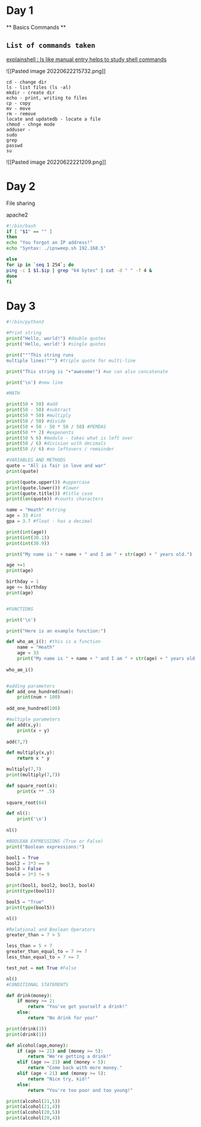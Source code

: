 # Day 1 
** Basics Commands **

```List of commands taken ```
------------------------------------------------------------
[explainshell : Is like manual entry helps to study shell commands ](https://explainshell.com/explain?cmd=ls+-la)

![[Pasted image 20220622215732.png]]

```shell 
cd - change dir 
ls - list files (ls -al)
mkdir - create dir 
echo - print, writing to files
cp - copy
mv - move 
rm - remove 
locate and updatedb - locate a file 
chmod - chnge mode 
adduser - 
sudo 
grep 
passwd
su

```
![[Pasted image 20220622221209.png]]

# Day 2
File sharing 

apache2 

```bash 
#!/bin/bash
if [ "$1" == "" ] 
then 
echo "You forgot an IP address!" 
echo "Syntax: ./ipsweep.sh 192.168.5" 

else 
for ip in `seq 1 254`; do 
ping -c 1 $1.$ip | grep "64 bytes" | cut -d " " -f 4 & 
done 
fi
```

# Day 3

```python
#!/bin/python3

#Print string
print("Hello, world!") #double quotes
print('Hello, world!') #single quotes

print("""This string runs
multiple lines!""") #triple quote for multi-line

print("This string is "+"awesome!") #we can also concatenate

print('\n') #new line

#MATH

print(50 + 50) #add
print(50 - 50) #subtract
print(50 * 50) #multiply
print(50 / 50) #divide
print(50 + 50 - 50 * 50 / 50) #PEMDAS
print(50 ** 2) #exponents
print(50 % 6) #modulo - takes what is left over
print(50 / 6) #division with decimals
print(50 // 6) #no leftovers / remainder

#VARIABLES AND METHODS
quote = "All is fair in love and war"
print(quote)

print(quote.upper()) #uppercase
print(quote.lower()) #lower
print(quote.title()) #title case
print(len(quote)) #counts characters

name = "Heath" #string
age = 33 #int
gpa = 3.7 #float - has a decimal

print(int(age))
print(int(30.1))
print(int(30.9))

print("My name is " + name + " and I am " + str(age) + " years old.")

age +=1
print(age)

birthday = 1
age += birthday
print(age)


#FUNCTIONS

print('\n')

print("Here is an example function:")

def who_am_i(): #this is a function
	name = "Heath"
	age = 33
	print("My name is " + name + " and I am " + str(age) + " years old.")
	
who_am_i()


#adding parameters
def add_one_hundred(num):
	print(num + 100)
	
add_one_hundred(100)

#multiple parameters
def add(x,y):
	print(x + y)
	
add(7,7)

def multiply(x,y):
	return x * y

multiply(7,7)
print(multiply(7,7))

def square_root(x):
	print(x ** .5)
	
square_root(64)

def nl():
	print('\n')
	
nl()

#BOOLEAN EXPRESSIONS (True or False)
print("Boolean expressions:")

bool1 = True
bool2 = 3*3 == 9
bool3 = False
bool4 = 3*3 != 9

print(bool1, bool2, bool3, bool4)
print(type(bool1))

bool5 = "True"
print(type(bool5))

nl()

#Relational and Boolean Operators
greater_than = 7 > 5

less_than = 5 < 7
greater_than_equal_to = 7 >= 7
less_than_equal_to = 7 <= 7

test_not = not True #False

nl()
#CONDITIONAL STATEMENTS

def drink(money):
	if money >= 2:
		return "You've got yourself a drink!"
	else:
		return "No drink for you!"

print(drink(3))
print(drink(1))

def alcohol(age,money):
	if (age >= 21) and (money >= 5):
		return "We're getting a drink!"
	elif (age >= 21) and (money < 5):
		return "Come back with more money."
	elif (age < 21) and (money >= 5):
		return "Nice try, kid!"
	else:
		return "You're too poor and too young!"

print(alcohol(21,5))
print(alcohol(21,4))
print(alcohol(20,5))
print(alcohol(20,4))
```
